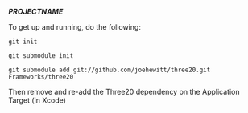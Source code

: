 **___PROJECTNAME___**

To get up and running, do the following:

`git init`

`git submodule init`

`git submodule add git://github.com/joehewitt/three20.git Frameworks/three20`

Then remove and re-add the Three20 dependency on the Application Target (in Xcode)